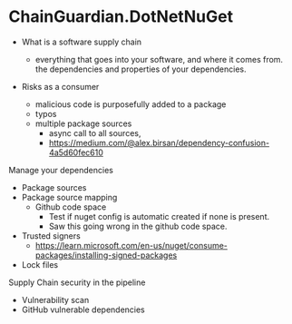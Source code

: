# ChainGuardian.DotNetNuGet
- What is a software supply chain
    - everything that goes into your software, and where it comes from. the dependencies and properties of your dependencies.

- Risks as a consumer
    - malicious code is purposefully added to a package
    - typos 
    - multiple package sources
        - async call to all sources, 
        - https://medium.com/@alex.birsan/dependency-confusion-4a5d60fec610

Manage your dependencies
- Package sources
- Package source mapping
    - Github code space
        - Test if nuget config is automatic created if none is present.
        - Saw this going wrong in the github code space.
- Trusted signers
    - https://learn.microsoft.com/en-us/nuget/consume-packages/installing-signed-packages
- Lock files

Supply Chain security in the pipeline

- Vulnerability scan
- GitHub vulnerable dependencies

